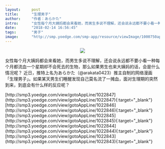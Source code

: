 ```yaml
---
layout:     post
title:      "生理男子"
author:     "作者：あらかた"
intro:      "女性每个月大姨妈都会来看她，而男生多说不理解，还会说永远都不要小看一种每个月都流血一个星期却不会死去的生物，那么如果男生也来大姨妈的话，会是什么情况呢？ 近日，推特上名为あらかた（@arakata0423）推主自制的网络漫画「生理男子」。如果某天男生们睡醒发现自己莫名流了一摊血，面对生理期的突然到来，到底会有什么样的反应呢？"
date:       "2018-02-14 16:56:45"
tags:       "男子"
image:      "http://smp.yoedge.com/smp-app/resource/viewImage/1000750appline.png"
---
```

<div style="text-align: center">
<p><img src="http://smp.yoedge.com/smp-app/resource/viewImage/1000750appline.png"/></p>
</div>
<p class="post-meta">
<span>女性每个月大姨妈都会来看她，而男生多说不理解，还会说永远都不要小看一种每个月都流血一个星期却不会死去的生物，那么如果男生也来大姨妈的话，会是什么情况呢？ 近日，推特上名为あらかた（@arakata0423）推主自制的网络漫画「生理男子」。如果某天男生们睡醒发现自己莫名流了一摊血，面对生理期的突然到来，到底会有什么样的反应呢？</span>
</p>
[http://smp3.yoedge.com/view/gotoAppLine/1022847](http://smp3.yoedge.com/view/gotoAppLine/1022847){:target="_blank"}
[http://smp3.yoedge.com/view/gotoAppLine/1022846](http://smp3.yoedge.com/view/gotoAppLine/1022846){:target="_blank"}
[http://smp3.yoedge.com/view/gotoAppLine/1022845](http://smp3.yoedge.com/view/gotoAppLine/1022845){:target="_blank"}
[http://smp3.yoedge.com/view/gotoAppLine/1022844](http://smp3.yoedge.com/view/gotoAppLine/1022844){:target="_blank"}
[http://smp3.yoedge.com/view/gotoAppLine/1022843](http://smp3.yoedge.com/view/gotoAppLine/1022843){:target="_blank"}


